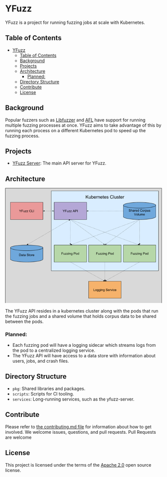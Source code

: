 # YFuzz

YFuzz is a project for running fuzzing jobs at scale with Kubernetes.

## Table of Contents

- [YFuzz](#yfuzz)
  - [Table of Contents](#table-of-contents)
  - [Background](#background)
  - [Projects](#projects)
  - [Architecture](#architecture)
    - [Planned:](#planned)
  - [Directory Structure](#directory-structure)
  - [Contribute](#contribute)
  - [License](#license)

## Background

Popular fuzzers such as [Libfuzzer](https://llvm.org/docs/LibFuzzer.html) and [AFL](http://lcamtuf.coredump.cx/afl/) have support for running multiple fuzzing processes at once. YFuzz aims to take advantage of this by running each process on a different Kubernetes pod to speed up the fuzzing process.

## Projects
* [YFuzz Server](services/yfuzz-server/README.md): The main API server for YFuzz.

## Architecture
![Architecture Diagram](architecture.png)

The YFuzz API resides in a kubernetes cluster along with the pods that run the fuzzing jobs and a shared volume that holds corpus data to be shared between the pods.

### Planned:
* Each fuzzing pod will have a logging sidecar which streams logs from the pod to a centralized logging service.
* The YFuzz API will have access to a data store with information about users, jobs, and crash files.

## Directory Structure
* `pkg`: Shared libraries and packages.
* `scripts`: Scripts for CI tooling.
* `services`: Long-running services, such as the yfuzz-server.

## Contribute

Please refer to [the contributing.md file](CONTRIBUTING.md) for information about how to get involved. We welcome issues, questions, and pull requests. Pull Requests are welcome

## License
This project is licensed under the terms of the [Apache 2.0](LICENSE) open source license.
